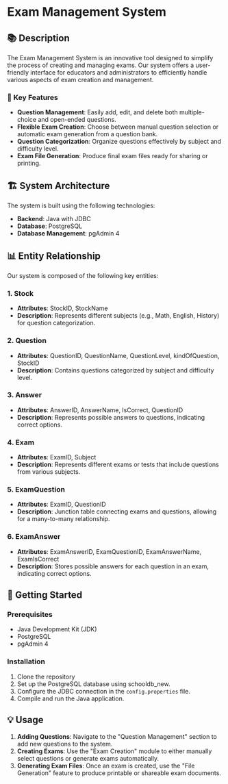 # Exam Management System



## 📚 Description

The Exam Management System is an innovative tool designed to simplify the process of creating and managing exams. Our system offers a user-friendly interface for educators and administrators to efficiently handle various aspects of exam creation and management.

### 🌟 Key Features

- **Question Management**: Easily add, edit, and delete both multiple-choice and open-ended questions.
- **Flexible Exam Creation**: Choose between manual question selection or automatic exam generation from a question bank.
- **Question Categorization**: Organize questions effectively by subject and difficulty level.
- **Exam File Generation**: Produce final exam files ready for sharing or printing.

## 🏗 System Architecture

The system is built using the following technologies:
- **Backend**: Java with JDBC
- **Database**: PostgreSQL
- **Database Management**: pgAdmin 4

## 📊 Entity Relationship

Our system is composed of the following key entities:

### 1. Stock
- **Attributes**: StockID, StockName
- **Description**: Represents different subjects (e.g., Math, English, History) for question categorization.

### 2. Question
- **Attributes**: QuestionID, QuestionName, QuestionLevel, kindOfQuestion, StockID
- **Description**: Contains questions categorized by subject and difficulty level.

### 3. Answer
- **Attributes**: AnswerID, AnswerName, IsCorrect, QuestionID
- **Description**: Represents possible answers to questions, indicating correct options.

### 4. Exam
- **Attributes**: ExamID, Subject
- **Description**: Represents different exams or tests that include questions from various subjects.

### 5. ExamQuestion
- **Attributes**: ExamID, QuestionID
- **Description**: Junction table connecting exams and questions, allowing for a many-to-many relationship.

### 6. ExamAnswer
- **Attributes**: ExamAnswerID, ExamQuestionID, ExamAnswerName, ExamIsCorrect
- **Description**: Stores possible answers for each question in an exam, indicating correct options.

## 🚀 Getting Started

### Prerequisites
- Java Development Kit (JDK)
- PostgreSQL
- pgAdmin 4

### Installation
1. Clone the repository
2. Set up the PostgreSQL database using schooldb_new.
3. Configure the JDBC connection in the `config.properties` file.
4. Compile and run the Java application.

## 💡 Usage

1. **Adding Questions**: Navigate to the "Question Management" section to add new questions to the system.
2. **Creating Exams**: Use the "Exam Creation" module to either manually select questions or generate exams automatically.
3. **Generating Exam Files**: Once an exam is created, use the "File Generation" feature to produce printable or shareable exam documents.

